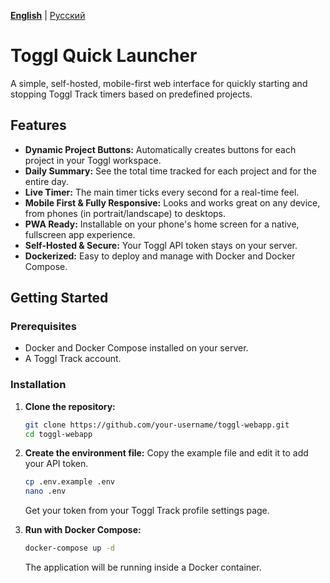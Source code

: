 [**English**](README.md) | [Русский](README.ru.md)

# Toggl Quick Launcher

A simple, self-hosted, mobile-first web interface for quickly starting and stopping Toggl Track timers based on predefined projects.    

## Features

- **Dynamic Project Buttons:** Automatically creates buttons for each project in your Toggl workspace.
- **Daily Summary:** See the total time tracked for each project and for the entire day.
- **Live Timer:** The main timer ticks every second for a real-time feel.
- **Mobile First & Fully Responsive:** Looks and works great on any device, from phones (in portrait/landscape) to desktops.
- **PWA Ready:** Installable on your phone's home screen for a native, fullscreen app experience.
- **Self-Hosted & Secure:** Your Toggl API token stays on your server.
- **Dockerized:** Easy to deploy and manage with Docker and Docker Compose.

## Getting Started

### Prerequisites

- Docker and Docker Compose installed on your server.
- A Toggl Track account.

### Installation

1.  **Clone the repository:**
    ```bash
    git clone https://github.com/your-username/toggl-webapp.git
    cd toggl-webapp
    ```

2.  **Create the environment file:**
    Copy the example file and edit it to add your API token.
    ```bash
    cp .env.example .env
    nano .env 
    ```
    Get your token from your Toggl Track profile settings page.

3.  **Run with Docker Compose:**
    ```bash
    docker-compose up -d
    ```
    The application will be running inside a Docker container.